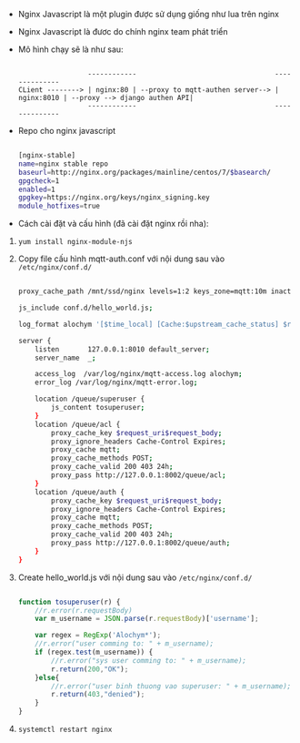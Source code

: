 -   Nginx Javascript là một plugin được sử dụng giống như lua trên nginx
-   Nginx Javascript là đươc do chính nginx team phát triển

-   Mô hình chạy sẽ là như sau:

    ```

                     ------------             	                   --------------
    CLient --------> | nginx:80 | --proxy to mqtt-authen server--> | nginx:8010 | --proxy --> django authen API|
                     ------------             	                   --------------

    ```

-   Repo cho nginx javascript

    ```bash

    [nginx-stable]
    name=nginx stable repo
    baseurl=http://nginx.org/packages/mainline/centos/7/$basearch/
    gpgcheck=1
    enabled=1
    gpgkey=https://nginx.org/keys/nginx_signing.key
    module_hotfixes=true
    ```

-   Cách cài đặt và cấu hình (đã cài đặt nginx rồi nha):

1.  `yum install nginx-module-njs`
2.  Copy file cấu hình mqtt-auth.conf với nội dung sau vào `/etc/nginx/conf.d/`

    ```bash

    proxy_cache_path /mnt/ssd/nginx levels=1:2 keys_zone=mqtt:10m inactive=24h max_size=50g;

    js_include conf.d/hello_world.js;

    log_format alochym '[$time_local] [Cache:$upstream_cache_status] $request_uri $request_body';

    server {
        listen       127.0.0.1:8010 default_server;
        server_name  _;

        access_log  /var/log/nginx/mqtt-access.log alochym;
        error_log /var/log/nginx/mqtt-error.log;

        location /queue/superuser {
            js_content tosuperuser;
        }
        location /queue/acl {
            proxy_cache_key $request_uri$request_body;
            proxy_ignore_headers Cache-Control Expires;
            proxy_cache mqtt;
            proxy_cache_methods POST;
            proxy_cache_valid 200 403 24h;
            proxy_pass http://127.0.0.1:8002/queue/acl;
        }
        location /queue/auth {
            proxy_cache_key $request_uri$request_body;
            proxy_ignore_headers Cache-Control Expires;
            proxy_cache mqtt;
            proxy_cache_methods POST;
            proxy_cache_valid 200 403 24h;
            proxy_pass http://127.0.0.1:8002/queue/auth;
        }
    }
    ```

3.  Create hello_world.js với nội dung sau vào `/etc/nginx/conf.d/`

    ```javascript

    function tosuperuser(r) {
        //r.error(r.requestBody)
        var m_username = JSON.parse(r.requestBody)['username'];

        var regex = RegExp('Alochym*');
        //r.error("user comming to: " + m_username);
        if (regex.test(m_username)) {
            //r.error("sys user comming to: " + m_username);
            r.return(200,"OK");
        }else{
            //r.error("user binh thuong vao superuser: " + m_username);
            r.return(403,"denied");
        }
    }
    ```

4.  `systemctl restart nginx`
